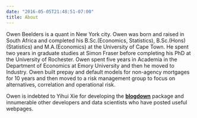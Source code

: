 ```yaml
---
date: "2016-05-05T21:48:51-07:00"
title: About
---
```


Owen Beelders is a quant in New York city. Owen was born and raised in South Africa and completed his B.Sc.(Economics, Statistics), B.Sc.(Hons) (Statistics) and M.A.(Economics) at the University of Cape Town. He spent two years in graduate studies at Simon Fraser before completing his PhD at the University of Rochester. Owen spent five years in Academia in the Department of Economics at Emory University and then he moved to Industry. Owen built prepay and default models for non-agency mortgages for 10 years and then moved to a risk management group to focus on alternatives, correlation and operational risk.

Owen is indebted to Yihui Xie for developing the [**blogdown**](https://github.com/rstudio/blogdown) package and innumerable other developers and data scientists who have posted useful webpages.